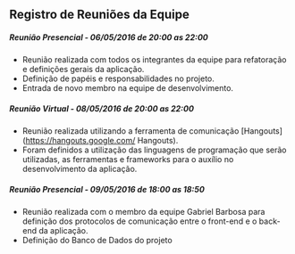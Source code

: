 Registro de Reuniões da Equipe
---------------------

##### Reunião Presencial - 06/05/2016 de 20:00 as 22:00

- Reunião realizada com todos os integrantes da equipe para refatoração e definições gerais da aplicação.
- Definição de papéis e responsabilidades no projeto.
- Entrada de novo membro na equipe de desenvolvimento.

##### Reunião Virtual - 08/05/2016 de 20:00 as 22:00 

- Reunião realizada utilizando a ferramenta de comunicação [Hangouts](https://hangouts.google.com/ Hangouts). 
- Foram definidos a utilização das linguagens de programação que serão utilizadas, as ferramentas e frameworks para o auxílio 
no desenvolvimento da aplicação.

##### Reunião Presencial - 09/05/2016 de 18:00 as 18:50 

- Reunião realizada com o membro da equipe Gabriel Barbosa para definição dos protocolos de comunicação entre o front-end e o back-end
da aplicação.
- Definição do Banco de Dados do projeto
